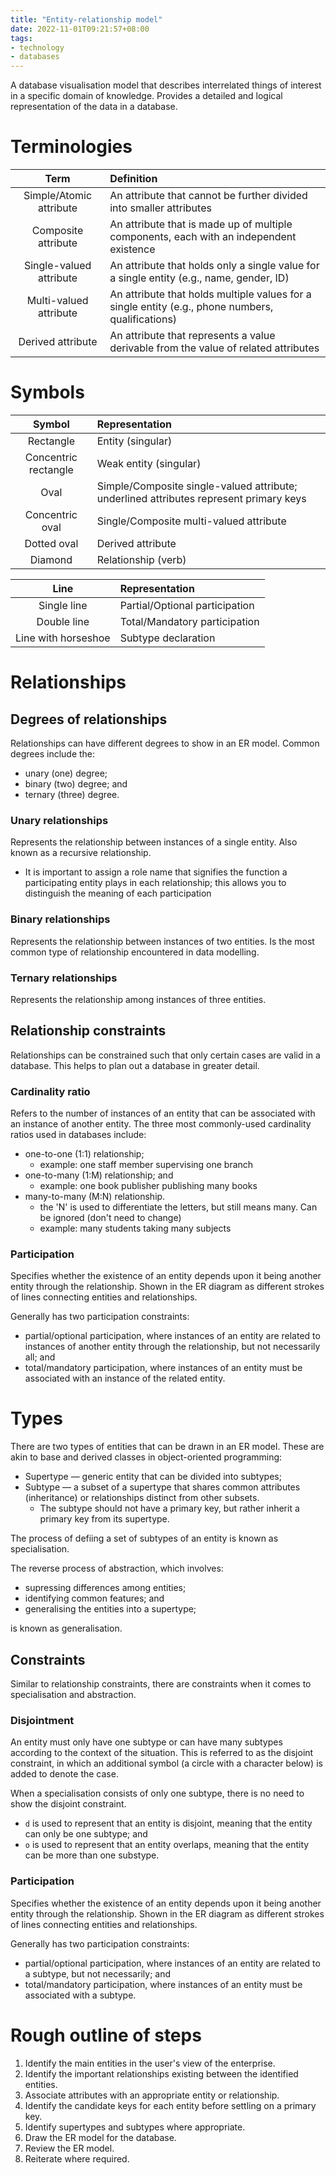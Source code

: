 ```yaml
---
title: "Entity-relationship model"
date: 2022-11-01T09:21:57+08:00
tags:
- technology
- databases
---
```


A database visualisation model that describes interrelated things of interest in a specific domain of knowledge. Provides a detailed and logical representation of the data in a database.

# Terminologies

| Term | Definition |
|:-:|:-|
| Simple/Atomic attribute | An attribute that cannot be further divided into smaller attributes |
| Composite attribute | An attribute that is made up of multiple components, each with an independent existence |
| Single-valued attribute | An attribute that holds only a single value for a single entity (e.g., name, gender, ID) |
| Multi-valued attribute | An attribute that holds multiple values for a single entity (e.g., phone numbers, qualifications) |
| Derived attribute | An attribute that represents a value derivable from the value of related attributes | 

# Symbols

| Symbol | Representation |
|:-:|:-|
| Rectangle | Entity (singular) |
| Concentric rectangle | Weak entity (singular) |
| Oval | Simple/Composite single-valued attribute; underlined attributes represent primary keys |
| Concentric oval | Single/Composite multi-valued attribute |
| Dotted oval | Derived attribute |
| Diamond | Relationship (verb) |

| Line | Representation |
|:-:|:-|
| Single line | Partial/Optional participation |
| Double line | Total/Mandatory participation |
| Line with horseshoe | Subtype declaration |

# Relationships

## Degrees of relationships
Relationships can have different degrees to show in an ER model. Common degrees include the:
- unary (one) degree;
- binary (two) degree; and
- ternary (three) degree.

### Unary relationships
Represents the relationship between instances of a single entity. Also known as a recursive relationship.

- It is important to assign a role name that signifies the function a participating entity plays in each relationship; this allows you to distinguish the meaning of each participation

### Binary relationships
Represents the relationship between instances of two entities. Is the most common type of relationship encountered in data modelling.

### Ternary relationships
Represents the relationship among instances of three entities.

## Relationship constraints
Relationships can be constrained such that only certain cases are valid in a database. This helps to plan out a database in greater detail.

### Cardinality ratio
Refers to the number of instances of an entity that can be associated with an instance of another entity. The three most commonly-used cardinality ratios used in databases include:
- one-to-one (1:1) relationship;
	- example: one staff member supervising one branch
- one-to-many (1:M) relationship; and
	- example: one book publisher publishing many books
- many-to-many (M:N) relationship.
	- the 'N' is used to differentiate the letters, but still means many. Can be ignored (don't need to change)
	- example: many students taking many subjects

### Participation
Specifies whether the existence of an entity depends upon it being another entity through the relationship. Shown in the ER diagram as different strokes of lines connecting entities and relationships.

Generally has two participation constraints:
- partial/optional participation, where instances of an entity are related to instances of another entity through the relationship, but not necessarily all; and
- total/mandatory participation, where instances of an entity must be associated with an instance of the related entity.

# Types

There are two types of entities that can be drawn in an ER model. These are akin to base and derived classes in object-oriented programming:
- Supertype — generic entity that can be divided into subtypes;
- Subtype — a subset of a supertype that shares common attributes (inheritance) or relationships distinct from other subsets.
	- The subtype should not have a primary key, but rather inherit a primary key from its supertype.

The process of defiing a set of subtypes of an entity is known as specialisation. 

The reverse process of abstraction, which involves:
- supressing differences among entities;
- identifying common features; and
- generalising the entities into a supertype;

is known as generalisation.

## Constraints
Similar to relationship constraints, there are constraints when it comes to specialisation and abstraction.

### Disjointment
An entity must only have one subtype or can have many subtypes according to the context of the situation. This is referred to as the disjoint constraint, in which an additional symbol (a circle with a character below) is added to denote the case.

When a specialisation consists of only one subtype, there is no need to show the disjoint constraint.

- `d` is used to represent that an entity is disjoint, meaning that the entity can only be one subtype; and
- `o` is used to represent that an entity overlaps, meaning that the entity can be more than one substype.

### Participation
Specifies whether the existence of an entity depends upon it being another entity through the relationship. Shown in the ER diagram as different strokes of lines connecting entities and relationships.

Generally has two participation constraints:
- partial/optional participation, where instances of an entity are related to a subtype, but not necessarily; and
- total/mandatory participation, where instances of an entity must be associated with a subtype.

# Rough outline of steps

1. Identify the main entities in the user's view of the enterprise.
2. Identify the important relationships existing between the identified entities.
3. Associate attributes with an appropriate entity or relationship.
4. Identify the candidate keys for each entity before settling on a primary key.
5. Identify supertypes and subtypes where appropriate.
6. Draw the ER model for the database.
7. Review the ER model.
8. Reiterate where required.